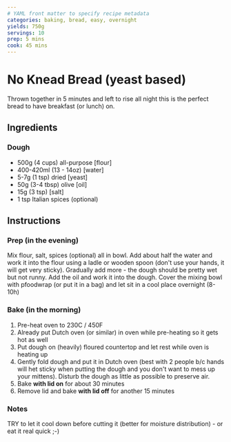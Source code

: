 ```yaml
---
# YAML front matter to specify recipe metadata
categories: baking, bread, easy, overnight
yields: 750g
servings: 10
prep: 5 mins
cook: 45 mins
---
```


# No Knead Bread (yeast based)

Thrown together in 5 minutes and left to rise all night this is the perfect bread to have breakfast (or lunch) on.

## Ingredients

### Dough

- 500g (4 cups) all-purpose [flour]
- 400-420ml (13 - 14oz)	[water]
- 5-7g (1 tsp) dried [yeast]
- 50g (3-4 tbsp) olive [oil]
- 15g (3 tsp) [salt]
- 1 tsp Italian spices (optional)

## Instructions

### Prep (in the evening)

Mix flour, salt, spices (optional) all in bowl.  Add about half the water and work it into the flour using a ladle or wooden spoon (don't use your hands, it will get very sticky). Gradually add more - the dough should be pretty wet but not runny.  Add the oil and work it into the dough.  Cover the mixing bowl with pfoodwrap (or put it in a bag) and let sit in a cool place overnight (8-10h)

### Bake (in the morning)

1. Pre-heat oven to 230C / 450F
2. Already put Dutch oven (or similar) in oven while pre-heating so it gets hot as well
3. Put dough on (heavily) floured countertop and let rest while oven is heating up
4. Gently fold dough and put it in Dutch oven (best with 2 people b/c hands will het sticky when putting the dough and you don't want to mess up your mittens). Disturb the dough as little as possible to preserve air.
5. Bake **with lid on** for about 30 minutes
6. Remove lid and bake **with lid off** for another 15 minutes

### Notes

TRY to let it cool down before cutting it (better for moisture distribution) - or eat it real quick ;-)
